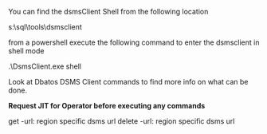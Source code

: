 You can find the dsmsClient Shell from the following location

s:\sql\tools\dsmsclient

from a powershell execute the following command to enter the dsmsclient in shell mode

.\DsmsClient.exe shell

Look at Dbatos DSMS Client commands to find more info on what can be done.


**Request JIT for Operator before executing any commands**


get -url: region specific dsms url
delete -url: region specific dsms url

